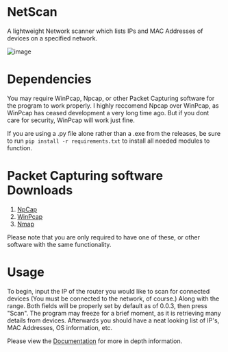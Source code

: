 # NetScan
A lightweight Network scanner which lists IPs and MAC Addresses of devices on a specified network.

![image](https://github.com/babylard/NetScan/assets/75695872/105273d8-7dc2-486f-aad3-229812b58880)

# Dependencies
You may require WinPcap, Npcap, or other Packet Capturing software for the program to work properly. I highly reccomend Npcap over WinPcap, as WinPcap has ceased development a very long time ago. But if you dont care for security, WinPcap will work just fine.

If you are using a .py file alone rather than a .exe from the releases, be sure to run `pip install -r requirements.txt` to install all needed modules to function.

# Packet Capturing software Downloads

1.    [NpCap](https://npcap.com/#download)
2.    [WinPcap](https://www.winpcap.org/install/default.htm)
3.    [Nmap](https://nmap.org/download.html)

Please note that you are only required to have one of these, or other software with the same functionality.

# Usage
To begin, input the IP of the router you would like to scan for connected devices (You must be connected to the network, of course.) Along with the range. 
Both fields will be properly set by default as of 0.0.3, then press "Scan".
The program may freeze for a brief moment, as it is retrieving many details from devices. Afterwards you should have a neat looking list of IP's, MAC Addresses, OS information, etc.



Please view the [Documentation](https://github.com/babylard/NetScan/blob/main/Documentation/docs.ipynb) for more in depth information.
